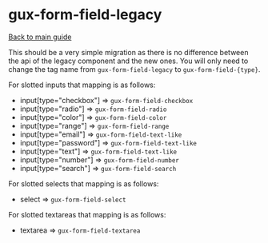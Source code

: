 # gux-form-field-legacy

[Back to main guide](./readme)

This should be a very simple migration as there is no difference between the api of the legacy component and the new ones. You will only need to change the tag name from `gux-form-field-legacy` to `gux-form-field-{type}`.

For slotted inputs that mapping is as follows:
  * input[type="checkbox"] => `gux-form-field-checkbox`
  * input[type="radio"] => `gux-form-field-radio`
  * input[type="color"] => `gux-form-field-color`
  * input[type="range"] => `gux-form-field-range`
  * input[type="email"] => `gux-form-field-text-like`
  * input[type="password"] => `gux-form-field-text-like`
  * input[type="text"] => `gux-form-field-text-like`
  * input[type="number"] => `gux-form-field-number`
  * input[type="search"] => `gux-form-field-search`

For slotted selects that mapping is as follows:
  * select => `gux-form-field-select`

For slotted textareas that mapping is as follows:
  * textarea => `gux-form-field-textarea`
